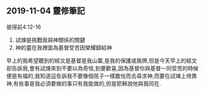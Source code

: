 ## 2019-11-04 靈修筆記

彼得前4:12-16

1. 試煉是挑戰我與神關係的關鍵
2. 神的靈在我裡面為基督受苦因榮耀歸給神

早上的我希望聽到的經文是基督是我山寨,是我的保護或盾牌,但是今天早上的經文卻告訴我,會有試煉來到不要以為奇怪,到要歡喜,因為基督你與基督一同受苦的時候便是有福的,我知道這告訴我不要像個孩子一樣膽怯而去尋求神,而要在試煉上倚靠神,有些事是我必須要做的事只有我能做的,但是耶穌說他與我同在.